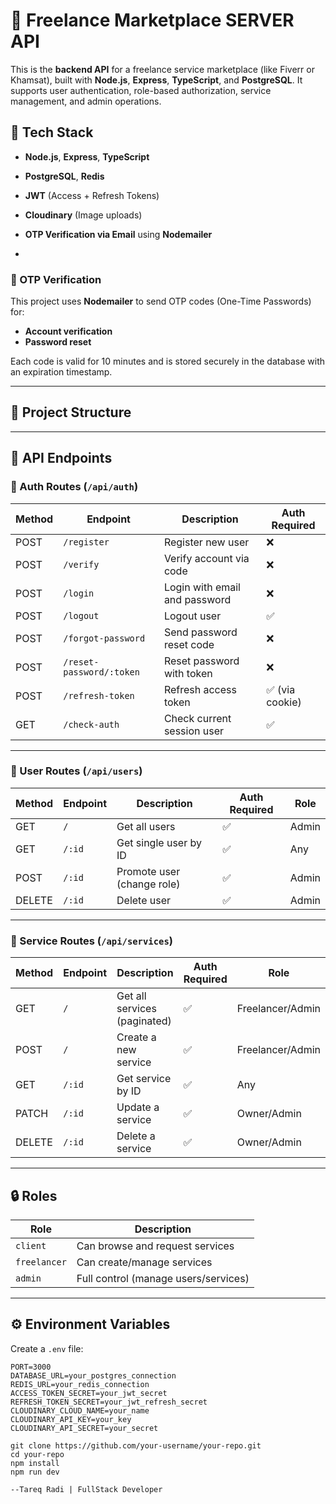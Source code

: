 # 🧠 Freelance Marketplace SERVER API

This is the **backend API** for a freelance service marketplace (like Fiverr or Khamsat), built with **Node.js**, **Express**, **TypeScript**, and **PostgreSQL**. It supports user authentication, role-based authorization, service management, and admin operations.

## 🚀 Tech Stack

- **Node.js**, **Express**, **TypeScript**
- **PostgreSQL**, **Redis**
- **JWT** (Access + Refresh Tokens)
- **Cloudinary** (Image uploads)
- **OTP Verification via Email** using **Nodemailer**

- 
### 📧 OTP Verification

This project uses **Nodemailer** to send OTP codes (One-Time Passwords) for:
- **Account verification**
- **Password reset**

Each code is valid for 10 minutes and is stored securely in the database with an expiration timestamp.

---

## 📁 Project Structure

---

## 📘 API Endpoints

### 🔐 Auth Routes (`/api/auth`)

| Method | Endpoint                  | Description                          | Auth Required |
|--------|---------------------------|--------------------------------------|----------------|
| POST   | `/register`               | Register new user                    | ❌             |
| POST   | `/verify`                 | Verify account via code              | ❌             |
| POST   | `/login`                  | Login with email and password        | ❌             |
| POST   | `/logout`                 | Logout user                          | ✅             |
| POST   | `/forgot-password`        | Send password reset code             | ❌             |
| POST   | `/reset-password/:token`  | Reset password with token            | ❌             |
| POST   | `/refresh-token`          | Refresh access token                 | ✅ (via cookie)|
| GET    | `/check-auth`             | Check current session user           | ✅             |

---

### 👤 User Routes (`/api/users`)

| Method | Endpoint         | Description                      | Auth Required | Role      |
|--------|------------------|----------------------------------|----------------|-----------|
| GET    | `/`              | Get all users                    | ✅             | Admin     |
| GET    | `/:id`           | Get single user by ID            | ✅             | Any       |
| POST   | `/:id`           | Promote user (change role)       | ✅             | Admin     |
| DELETE | `/:id`           | Delete user                      | ✅             | Admin     |

---

### 🧰 Service Routes (`/api/services`)

| Method | Endpoint         | Description                            | Auth Required | Role              |
|--------|------------------|----------------------------------------|----------------|-------------------|
| GET    | `/`              | Get all services (paginated)           | ✅             | Freelancer/Admin  |
| POST   | `/`              | Create a new service                   | ✅             | Freelancer/Admin  |
| GET    | `/:id`           | Get service by ID                      | ✅             | Any               |
| PATCH  | `/:id`           | Update a service                       | ✅             | Owner/Admin       |
| DELETE | `/:id`           | Delete a service                       | ✅             | Owner/Admin       |

---

## 🔒 Roles

| Role       | Description                          |
|------------|--------------------------------------|
| `client`   | Can browse and request services       |
| `freelancer` | Can create/manage services           |
| `admin`    | Full control (manage users/services)  |

---

## ⚙️ Environment Variables

Create a `.env` file:

```env
PORT=3000
DATABASE_URL=your_postgres_connection
REDIS_URL=your_redis_connection
ACCESS_TOKEN_SECRET=your_jwt_secret
REFRESH_TOKEN_SECRET=your_jwt_refresh_secret
CLOUDINARY_CLOUD_NAME=your_name
CLOUDINARY_API_KEY=your_key
CLOUDINARY_API_SECRET=your_secret

git clone https://github.com/your-username/your-repo.git
cd your-repo
npm install
npm run dev

--Tareq Radi | FullStack Developer
